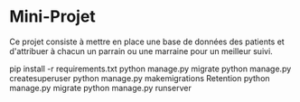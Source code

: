 # Mini-Projet
Ce projet consiste à mettre en place une base de données des patients et d'attribuer à chacun un parrain ou une marraine pour un meilleur suivi.

pip install -r requirements.txt
python manage.py migrate
python manage.py createsuperuser
python manage.py makemigrations Retention
python manage.py migrate
python manage.py runserver
